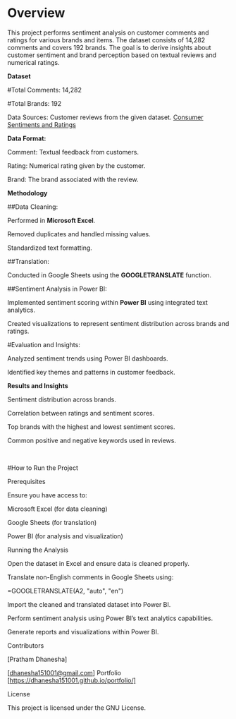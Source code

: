 # Overview

This project performs sentiment analysis on customer comments and ratings for various brands and items. The dataset consists of 14,282 comments and covers 192 brands. The goal is to derive insights about customer sentiment and brand perception based on textual reviews and numerical ratings.

**Dataset**

#Total Comments: 14,282

#Total Brands: 192

Data Sources: Customer reviews from the given dataset. [Consumer Sentiments and Ratings](https://www.kaggle.com/datasets/kapturovalexander/consumer-sentiments-and-ratings) 

**Data Format:**

Comment: Textual feedback from customers.

Rating: Numerical rating given by the customer.

Brand: The brand associated with the review.

**Methodology**

##Data Cleaning:

Performed in **Microsoft Excel**.

Removed duplicates and handled missing values.

Standardized text formatting.

##Translation:

Conducted in Google Sheets using the **GOOGLETRANSLATE** function.

##Sentiment Analysis in Power BI:

Implemented sentiment scoring within **Power BI** using integrated text analytics.

Created visualizations to represent sentiment distribution across brands and ratings.

#Evaluation and Insights:

Analyzed sentiment trends using Power BI dashboards.

Identified key themes and patterns in customer feedback.

**Results and Insights**

Sentiment distribution across brands.

Correlation between ratings and sentiment scores.

Top brands with the highest and lowest sentiment scores.

Common positive and negative keywords used in reviews.

<br>

#How to Run the Project

Prerequisites

Ensure you have access to:

Microsoft Excel (for data cleaning)

Google Sheets (for translation)

Power BI (for analysis and visualization)

Running the Analysis

Open the dataset in Excel and ensure data is cleaned properly.

Translate non-English comments in Google Sheets using:

=GOOGLETRANSLATE(A2, "auto", "en")

Import the cleaned and translated dataset into Power BI.

Perform sentiment analysis using Power BI’s text analytics capabilities.

Generate reports and visualizations within Power BI.


Contributors

[Pratham Dhanesha]

[dhanesha151001@gmail.com]
Portfolio [https://dhanesha151001.github.io/portfolio/]

License

This project is licensed under the GNU License.
